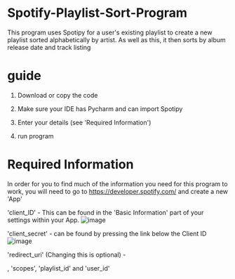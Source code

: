 # Spotify-Playlist-Sort-Program
This program uses Spotipy for a user's existing playlist to create a new playlist sorted alphabetically by artist. As well as this, it then sorts by album release date and track listing


# guide

1. Download or copy the code

2. Make sure your IDE has Pycharm and can import Spotipy

3. Enter your details (see 'Required Information')

4. run program


# Required Information
In order for you to find much of the information you need for this program to work, you will need to go to https://developer.spotify.com/ and create a new 'App'

'client_ID' - This can be found in the 'Basic Information' part of your settings within your App.
![image](https://github.com/blueberry2345/Spotify-Playlist-Sort-Program/assets/102472091/7f6b0ea8-e580-45a1-9b72-f1b4045094c0)

'client_secret' - can be found by pressing the link below the Client ID
![image](https://github.com/blueberry2345/Spotify-Playlist-Sort-Program/assets/102472091/125a7e17-5650-41c5-86d4-19a7b1c67ce9)

'redirect_uri' (Changing this is optional) - 

, 'scopes', 'playlist_id' and 'user_id' 
